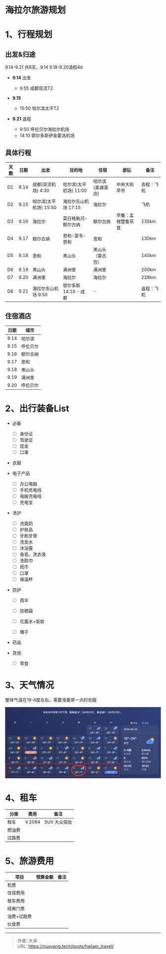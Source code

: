 # 海拉尔旅游规划


<!--more-->



# 1、行程规划

## 出发&归途

9.14-9.21 共8天，9.14 9.18-9.20请假4d

- **9.14** 出发
  - 6:55 成都双流T2

- **9.15**
  - 15:50 哈尔滨太平T2

- **9.21** 返程
  - 9:50 呼伦贝尔海拉尔机场
  - 14:10 鄂尔多斯伊金霍洛机场




## 具体行程

| 天数 | 日期 | 出发                   | 目的地                 | 住宿             | 游玩               | 备注       |
| ---- | ---- | ---------------------- | ---------------------- | ---------------- | ------------------ | ---------- |
| D1   | 9.14 | 成都(双流机场) 4:30    | 哈尔滨(太平机场) 11:00 | 哈尔滨(美澜酒店) | 中央大街 早市      | 去程：飞机 |
| D2   | 9.15 | 哈尔滨(太平机场) 15:50 | 海拉尔东山机场 17:15   | 海拉尔           |                    | 飞机       |
| D3   | 9.16 | 海拉尔                 | 莫日格勒河-额尔古纳    | 额尔古纳         | 早餐：孟根楚鲁茶食 | 135km      |
| D4   | 9.17 | 额尔古纳               | 恩和-室韦-恩和         | 恩和             |                    | 130km      |
| D5   | 9.18 | 恩和                   | 黑山头                 | 黑山头（蒙古包） |                    | 140km      |
| D6   | 9.19 | 黑山头                 | 满洲里                 | 满洲里           |                    | 200km      |
| D7   | 9.20 | 满洲里                 | 海拉尔                 | 海拉尔           |                    | 228km      |
| D8   | 9.21 | 海拉尔东山机场 9:50    | 鄂尔多斯 14:10 - 成都  | -                |                    | 返程：飞机 |



## 住宿酒店

| 日期 | 城市     |
| ---- | -------- |
| 9.14 | 哈尔滨   |
| 9.15 | 呼伦贝尔 |
| 9.16 | 额尔古纳 |
| 9.17 | 恩和     |
| 9.18 | 黑山头   |
| 9.19 | 满洲里   |
| 9.20 | 呼伦贝尔 |



# 2、出行装备List

- 必备
  - [ ] 身份证
  - [ ] 驾驶证
  - [ ] 现金
  - [ ] 口罩
- 衣服
- 电子产品
  - [ ] 办公电脑
  - [ ] 手机充电线
  - [ ] 电脑充电线
  - [ ] 充电宝
- 洗护
  - [ ] 洗面奶
  - [ ] 护肤品
  - [ ] 牙刷牙膏
  - [ ] 洗发水
  - [ ] 沐浴露
  - [ ] 香皂。洗衣液
  - [ ] 洗脸巾
  - [ ] 纸巾
  - [ ] 口罩
  - [ ] 保温杯

- 防护

  - [ ] 雨伞
  - [ ] 防晒霜

  - [ ] 花露水+驱蚊
  - [ ] 帽子

- 药品
- 其他
  - [ ] 零食



# 3、天气情况

整体气温在19-4度左右，需要准备厚一点的衣服

![image-20240823154920105](index.assets/image-20240823154920105.png)

# 4、租车

| 分类   | 费用   | 备注         |
| ------ | ------ | ------------ |
| 租车   | ￥2084 | SUV 大众探岳 |
| 燃油费 |        |              |
| 过路费 |        |              |





# 5、旅游费用



| 项目        | 预算金额 | 备注 |
| ----------- | -------- | ---- |
| 机票        |          |      |
| 住宿费用    |          |      |
| 租车费用    |          |      |
| 经典门票    |          |      |
| 油费+过路费 |          |      |
| 伙食费      |          |      |







---

> 作者: 大卓  
> URL: https://nuoyang.tech/posts/hailaer_travel/  

